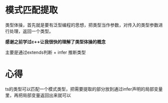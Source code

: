 # 模式匹配提取
  
  类型体操，首先就是要有泛型编程的思想，把类型当作参数，对传入的类型参数进行处理，返回一个类型。

  **感谢之前学过c++让我很快的理解了类型体操的概念**
  
  主要是通过extends判断 + infer 推断类型

# 心得

  ts的类型可以匹配一个模式类型，把需要提取的部分放到通过infer声明的局部变量里，再把局部变量返回出来就可以